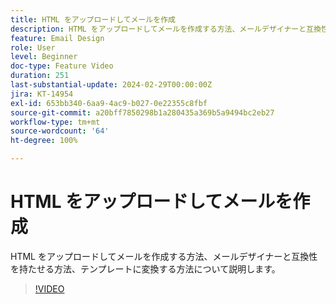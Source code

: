 ```yaml
---
title: HTML をアップロードしてメールを作成
description: HTML をアップロードしてメールを作成する方法、メールデザイナーと互換性を持たせる方法、テンプレートに変換する方法について説明します。
feature: Email Design
role: User
level: Beginner
doc-type: Feature Video
duration: 251
last-substantial-update: 2024-02-29T00:00:00Z
jira: KT-14954
exl-id: 653bb340-6aa9-4ac9-b027-0e22355c8fbf
source-git-commit: a20bff7850298b1a280435a369b5a9494bc2eb27
workflow-type: tm+mt
source-wordcount: '64'
ht-degree: 100%

---
```


# HTML をアップロードしてメールを作成

HTML をアップロードしてメールを作成する方法、メールデザイナーと互換性を持たせる方法、テンプレートに変換する方法について説明します。

>[!VIDEO](https://video.tv.adobe.com/v/3427633/?learn=on)
